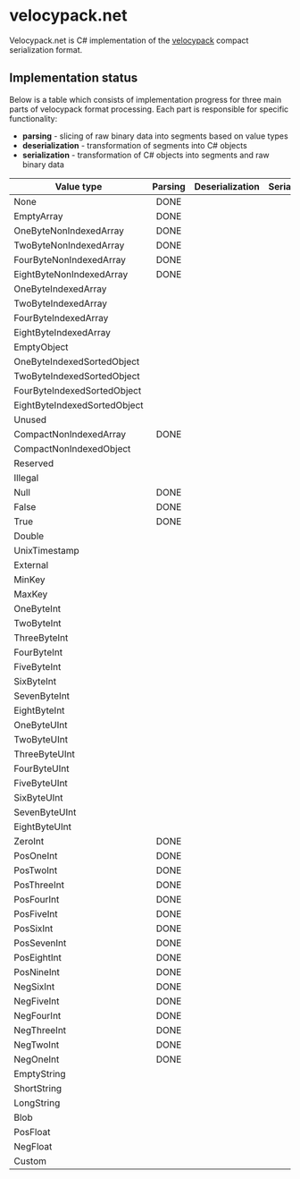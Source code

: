 # velocypack.net

Velocypack.net is C# implementation of the [velocypack](https://github.com/arangodb/velocypack) compact serialization format.

## Implementation status

Below is a table which consists of implementation progress for three main parts of velocypack format processing. Each part is responsible for specific functionality:
- **parsing** - slicing of raw binary data into segments based on value types
- **deserialization** - transformation of segments into C# objects
- **serialization** - transformation of C# objects into segments and raw binary data

| Value type                     | Parsing | Deserialization | Serialization |
|--------------------------------|:-------:|:---------------:|:-------------:|
| None                           | DONE    |                 |               |
| EmptyArray                     | DONE    |                 |               |
| OneByteNonIndexedArray         | DONE    |                 |               |
| TwoByteNonIndexedArray         | DONE    |                 |               |
| FourByteNonIndexedArray        | DONE    |                 |               |
| EightByteNonIndexedArray       | DONE    |                 |               |
| OneByteIndexedArray            |         |                 |               |
| TwoByteIndexedArray            |         |                 |               |
| FourByteIndexedArray           |         |                 |               |
| EightByteIndexedArray          |         |                 |               |
| EmptyObject                    |         |                 |               |
| OneByteIndexedSortedObject     |         |                 |               |
| TwoByteIndexedSortedObject     |         |                 |               |
| FourByteIndexedSortedObject    |         |                 |               |
| EightByteIndexedSortedObject   |         |                 |               |
| Unused                         |         |                 |               |
| CompactNonIndexedArray         | DONE    |                 |               |
| CompactNonIndexedObject        |         |                 |               |
| Reserved                       |         |                 |               |
| Illegal                        |         |                 |               |
| Null                           | DONE    |                 |               |
| False                          | DONE    |                 |               |
| True                           | DONE    |                 |               |
| Double                         |         |                 |               |
| UnixTimestamp                  |         |                 |               |
| External                       |         |                 |               |
| MinKey                         |         |                 |               |
| MaxKey                         |         |                 |               |
| OneByteInt                     |         |                 |               |
| TwoByteInt                     |         |                 |               |
| ThreeByteInt                   |         |                 |               |
| FourByteInt                    |         |                 |               |
| FiveByteInt                    |         |                 |               |
| SixByteInt                     |         |                 |               |
| SevenByteInt                   |         |                 |               |
| EightByteInt                   |         |                 |               |
| OneByteUInt                    |         |                 |               |
| TwoByteUInt                    |         |                 |               |
| ThreeByteUInt                  |         |                 |               |
| FourByteUInt                   |         |                 |               |
| FiveByteUInt                   |         |                 |               |
| SixByteUInt                    |         |                 |               |
| SevenByteUInt                  |         |                 |               |
| EightByteUInt                  |         |                 |               |
| ZeroInt                        | DONE    |                 |               |
| PosOneInt                      | DONE    |                 |               |
| PosTwoInt                      | DONE    |                 |               |
| PosThreeInt                    | DONE    |                 |               |
| PosFourInt                     | DONE    |                 |               |
| PosFiveInt                     | DONE    |                 |               |
| PosSixInt                      | DONE    |                 |               |
| PosSevenInt                    | DONE    |                 |               |
| PosEightInt                    | DONE    |                 |               |
| PosNineInt                     | DONE    |                 |               |
| NegSixInt                      | DONE    |                 |               |
| NegFiveInt                     | DONE    |                 |               |
| NegFourInt                     | DONE    |                 |               |
| NegThreeInt                    | DONE    |                 |               |
| NegTwoInt                      | DONE    |                 |               |
| NegOneInt                      | DONE    |                 |               |
| EmptyString                    |         |                 |               |
| ShortString                    |         |                 |               |
| LongString                     |         |                 |               |
| Blob                           |         |                 |               |
| PosFloat                       |         |                 |               |
| NegFloat                       |         |                 |               |
| Custom                         |         |                 |               |

